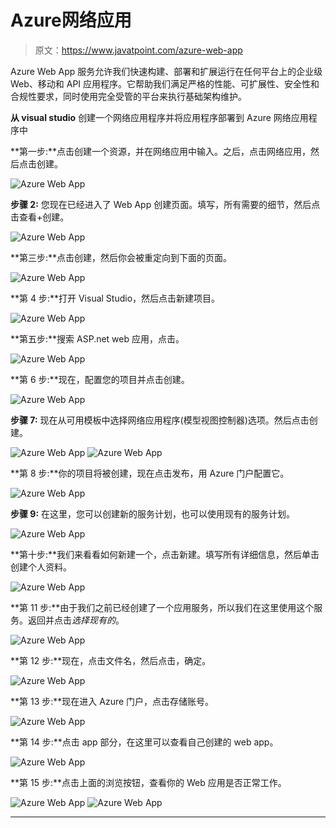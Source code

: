 # Azure网络应用

> 原文：<https://www.javatpoint.com/azure-web-app>

Azure Web App 服务允许我们快速构建、部署和扩展运行在任何平台上的企业级 Web、移动和 API 应用程序。它帮助我们满足严格的性能、可扩展性、安全性和合规性要求，同时使用完全受管的平台来执行基础架构维护。

**从 visual studio** 创建一个网络应用程序并将应用程序部署到 Azure 网络应用程序中

**第一步:**点击创建一个资源，并在网络应用中输入。之后，点击网络应用，然后点击创建。

![Azure Web App](img/5420d3ccf225f5c6c55ce14876727578.png)

**步骤 2:** 您现在已经进入了 Web App 创建页面。填写，所有需要的细节，然后点击查看+创建。

![Azure Web App](img/76ab53dded6425b023aa74fbb8661854.png)

**第三步:**点击创建，然后你会被重定向到下面的页面。

![Azure Web App](img/ef6245736e7a2fb8fb262a21e0a85e77.png)

**第 4 步:**打开 Visual Studio，然后点击新建项目。

![Azure Web App](img/85efdffd2037c8f5f585d5a2fe895a09.png)

**第五步:**搜索 ASP.net web 应用，点击。

![Azure Web App](img/c72a5a45edd3e4f7d991b5d81a67a34b.png)

**第 6 步:**现在，配置您的项目并点击创建。

![Azure Web App](img/8d0e49ec9e7805ca8bde8eab557ea75e.png)

**步骤 7:** 现在从可用模板中选择网络应用程序(模型视图控制器)选项。然后点击创建。

![Azure Web App](img/5c9cd902c9e8b286e7fe7900e03f3ac8.png)
![Azure Web App](img/b083b89e1ef94af9bc6325c0836933d4.png)

**第 8 步:**你的项目将被创建，现在点击发布，用 Azure 门户配置它。

![Azure Web App](img/a5e210e6012d83fc43254894768cd934.png)

**步骤 9:** 在这里，您可以创建新的服务计划，也可以使用现有的服务计划。

![Azure Web App](img/b4b3f9dfdbd913ea375bd458f4a03a3a.png)

**第十步:**我们来看看如何新建一个，点击新建。填写所有详细信息，然后单击创建个人资料。

![Azure Web App](img/f842ad313b322a2614c4e9aa75938a8d.png)

**第 11 步:**由于我们之前已经创建了一个应用服务，所以我们在这里使用这个服务。返回并点击*选择现有的*。

![Azure Web App](img/6d487635e88397f2f0555879e2a2b922.png)

**第 12 步:**现在，点击文件名，然后点击，确定。

![Azure Web App](img/a2414667cd5baf69fabd1a7f06765a87.png)

**第 13 步:**现在进入 Azure 门户，点击存储账号。

![Azure Web App](img/c246def17c72ea449910a6f7b8fa7ddc.png)

**第 14 步:**点击 app 部分，在这里可以查看自己创建的 web app。

![Azure Web App](img/2ea6e98ccd70e13ed852717e6da34173.png)

**第 15 步:**点击上面的浏览按钮，查看你的 Web 应用是否正常工作。

![Azure Web App](img/eeb48d3575fa509f672b1c5b8e0c0439.png)
![Azure Web App](img/4bb713436c4b0cfce12f11416089308c.png)

* * *